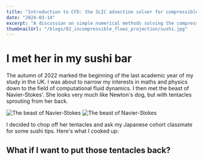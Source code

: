 ```yaml
---
title: "Introduction to CFD: the SLIC advection solver for compressible flows"
date: "2024-03-14"
excerpt: "A discussion on simple numerical methods solving the compressible and incompressible Navier-Stokes equations"
thumbnailUrl: "/blogs/02_incompressible_flows_projection/sushi.jpg"
---
```


# I met her in my sushi bar

The autumn of 2022 marked the beginning of the last academic year of my study in the UK.
I was about to narrow my interests in maths and physics down to the field of computational fluid dynamics.
I then met the beast of Navier-Stokes&apos;.
She looks very much like Newton's dog, but with tentacles sprouting from her back.

<!-- a generated image of the beast of Navier-Stokes -->
![The beast of Navier-Stokes](/blogs/02_incompressible_flows_projection/beastofnavierstokes.jpg "width=300 height=200")
![The beast of Navier-Stokes](/blogs/02_incompressible_flows_projection/sushi.jpg "width=300 height=200")

I decided to chop off her tentacles and ask my Japanese cohort classmate for some sushi tips.
Here's what I cooked up:

<!-- two gif outputs of my code -->
<!-- explain that they are the compressible and incompressible form of the NS equations. -->

## What if I want to put those tentacles back?

<!-- Explaining the NS equations and how to get the compressible and incompressible equations. -->